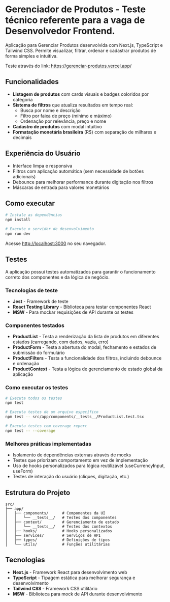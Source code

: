 # Gerenciador de Produtos - Teste técnico referente para a vaga de Desenvolvedor Frontend.

Aplicação para Gerenciar Produtos desenvolvida com Next.js, TypeScript e Tailwind CSS. Permite visualizar, filtrar, ordenar e cadastrar produtos de forma simples e intuitiva.

Teste através do link: https://gerenciar-produtos.vercel.app/

## Funcionalidades

- **Listagem de produtos** com cards visuais e badges coloridos por categoria
- **Sistema de filtros** que atualiza resultados em tempo real:
  - Busca por nome e descrição
  - Filtro por faixa de preço (mínimo e máximo)
  - Ordenação por relevância, preço e nome
- **Cadastro de produtos** com modal intuitivo
- **Formatação monetária brasileira** (R$) com separação de milhares e decimais

## Experiência do Usuário

- Interface limpa e responsiva
- Filtros com aplicação automática (sem necessidade de botões adicionais)
- Debounce para melhorar performance durante digitação nos filtros
- Máscaras de entrada para valores monetários

## Como executar

```bash
# Instale as dependências
npm install

# Execute o servidor de desenvolvimento
npm run dev
```

Acesse [http://localhost:3000](http://localhost:3000) no seu navegador.

## Testes

A aplicação possui testes automatizados para garantir o funcionamento correto dos componentes e da lógica de negócio.

### Tecnologias de teste

- **Jest** - Framework de teste
- **React Testing Library** - Biblioteca para testar componentes React
- **MSW** - Para mockar requisições de API durante os testes

### Componentes testados

- **ProductList** - Testa a renderização da lista de produtos em diferentes estados (carregando, com dados, vazia, erro)
- **ProductForm** - Testa a abertura do modal, fechamento e estados de submissão do formulário
- **ProductFilters** - Testa a funcionalidade dos filtros, incluindo debounce e ordenação
- **ProductContext** - Testa a lógica de gerenciamento de estado global da aplicação

### Como executar os testes

```bash
# Executa todos os testes
npm test

# Executa testes de um arquivo específico
npm test -- src/app/components/__tests__/ProductList.test.tsx

# Executa testes com coverage report
npm test -- --coverage
```

### Melhores práticas implementadas

- Isolamento de dependências externas através de mocks
- Testes que priorizam comportamento em vez de implementação
- Uso de hooks personalizados para lógica reutilizável (useCurrencyInput, useForm)
- Testes de interação do usuário (cliques, digitação, etc.)

## Estrutura do Projeto

```
src/
├── app/
│   ├── components/      # Componentes da UI
│   │   └── __tests__/   # Testes dos componentes
│   ├── context/         # Gerenciamento de estado
│   │   └── __tests__/   # Testes dos contextos
│   ├── hooks/           # Hooks personalizados
│   ├── services/        # Serviços de API
│   ├── types/           # Definições de tipos
│   └── utils/           # Funções utilitárias
```

## Tecnologias

- **Next.js** - Framework React para desenvolvimento web
- **TypeScript** - Tipagem estática para melhorar segurança e desenvolvimento
- **Tailwind CSS** - Framework CSS utilitário
- **MSW** - Biblioteca para mock de API durante desenvolvimento 
